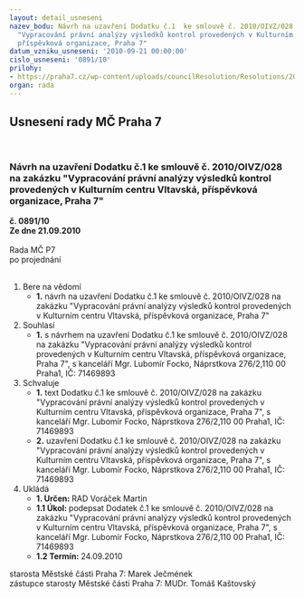 ```yaml
---
layout: detail_usneseni
nazev_bodu: Návrh na uzavření Dodatku č.1  ke smlouvě č. 2010/OIVZ/028 na zakázku
  "Vypracování právní analýzy výsledků kontrol provedených v Kulturním centru Vltavská,
  příspěvková organizace, Praha 7"
datum_vzniku_usneseni: '2010-09-21 00:00:00'
cislo_usneseni: '0891/10'
prilohy:
- https://praha7.cz/wp-content/uploads/councilResolution/Resolutions/20021/51-10-dodatek_op.doc
organ: rada
---
```

<div id="ucUsn_pList" class="usn">
	<span><h2>Usnesení rady MČ Praha 7 </h2>
<br></span><div class="standBody">
<span><h3>Návrh na uzavření Dodatku č.1  ke smlouvě č. 2010/OIVZ/028 na zakázku "Vypracování právní analýzy výsledků kontrol provedených v Kulturním centru Vltavská, příspěvková organizace, Praha 7"</h3></span><div class="center">
		<strong>č. 0891/10</strong><br>
	</div>
<div class="center">
		<strong>Ze dne 21.09.2010</strong><br><br>
	</div>Rada MČ P7<br> po projednání<br><br><ol>
<li>Bere na vědomí<ul><li>
<strong>1.</strong> návrh na uzavření Dodatku č.1  ke smlouvě č. 2010/OIVZ/028 na zakázku "Vypracování právní analýzy výsledků kontrol provedených v Kulturním centru Vltavská, příspěvková organizace, Praha 7"</li></ul>
</li>
<li>Souhlasí<ul><li>
<strong>1.</strong> s návrhem na uzavření Dodatku č.1  ke smlouvě č. 2010/OIVZ/028 na zakázku "Vypracování právní analýzy výsledků kontrol provedených v Kulturním centru Vltavská, příspěvková organizace, Praha 7", s kanceláří Mgr. Lubomír Focko, Náprstkova 276/2,110 00 Praha1, IČ: 71469893</li></ul>
</li>
<li>Schvaluje<ul>
<li>
<strong>1.</strong> text Dodatku č.1  ke smlouvě č. 2010/OIVZ/028 na zakázku "Vypracování právní analýzy výsledků kontrol provedených v Kulturním centru Vltavská, příspěvková organizace, Praha 7", s kanceláří Mgr. Lubomír Focko, Náprstkova 276/2,110 00 Praha1, IČ: 71469893</li>
<li>
<strong>2.</strong> uzavření Dodatku č.1  ke smlouvě č. 2010/OIVZ/028 na zakázku "Vypracování právní analýzy výsledků kontrol provedených v Kulturním centru Vltavská, příspěvková organizace, Praha 7", s kanceláří Mgr. Lubomír Focko, Náprstkova 276/2,110 00 Praha1, IČ: 71469893</li>
</ul>
</li>
<li>Ukládá<ul>
<li>
<strong>1. Určen: </strong>RAD Voráček Martin</li>
<li>
<strong>1.1 Úkol: </strong>podepsat Dodatek č.1  ke smlouvě č. 2010/OIVZ/028 na zakázku "Vypracování právní analýzy výsledků kontrol provedených v Kulturním centru Vltavská, příspěvková organizace, Praha 7", s kanceláří Mgr. Lubomír Focko, Náprstkova 276/2,110 00 Praha1, IČ: 71469893</li>
<li>
<strong>1.2 Termín: </strong>24.09.2010</li>
</ul>
</li>
</ol>starosta Městské části Praha 7: Marek Ječmének<br>zástupce starosty Městské části Praha 7: MUDr. Tomáš Kaštovský 
</div>
</div>